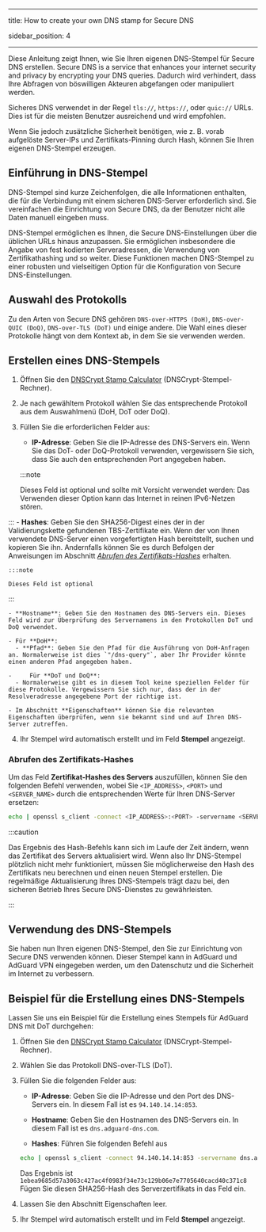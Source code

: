 - - -
title: How to create your own DNS stamp for Secure DNS

sidebar_position: 4
- - -

Diese Anleitung zeigt Ihnen, wie Sie Ihren eigenen DNS-Stempel für Secure DNS erstellen. Secure DNS is a service that enhances your internet security and privacy by encrypting your DNS queries. Dadurch wird verhindert, dass Ihre Abfragen von böswilligen Akteuren abgefangen oder manipuliert werden.

Sicheres DNS verwendet in der Regel `tls://`, `https://`, oder `quic://` URLs. Dies ist für die meisten Benutzer ausreichend und wird empfohlen.

Wenn Sie jedoch zusätzliche Sicherheit benötigen, wie z. B. vorab aufgelöste Server-IPs und Zertifikats-Pinning durch Hash, können Sie Ihren eigenen DNS-Stempel erzeugen.

## Einführung in DNS-Stempel

DNS-Stempel sind kurze Zeichenfolgen, die alle Informationen enthalten, die für die Verbindung mit einem sicheren DNS-Server erforderlich sind. Sie vereinfachen die Einrichtung von Secure DNS, da der Benutzer nicht alle Daten manuell eingeben muss.

DNS-Stempel ermöglichen es Ihnen, die Secure DNS-Einstellungen über die üblichen URLs hinaus anzupassen. Sie ermöglichen insbesondere die Angabe von fest kodierten Serveradressen, die Verwendung von Zertifikathashing und so weiter. Diese Funktionen machen DNS-Stempel zu einer robusten und vielseitigen Option für die Konfiguration von Secure DNS-Einstellungen.

## Auswahl des Protokolls

Zu den Arten von Secure DNS gehören `DNS-over-HTTPS (DoH)`, `DNS-over-QUIC (DoQ)`, `DNS-over-TLS (DoT)` und einige andere. Die Wahl eines dieser Protokolle hängt von dem Kontext ab, in dem Sie sie verwenden werden.

## Erstellen eines DNS-Stempels

1. Öffnen Sie den [DNSCrypt Stamp Calculator](https://dnscrypt.info/stamps/) (DNSCrypt-Stempel-Rechner).

2. Je nach gewähltem Protokoll wählen Sie das entsprechende Protokoll aus dem Auswahlmenü (DoH, DoT oder DoQ).

3. Füllen Sie die erforderlichen Felder aus:
    - **IP-Adresse**: Geben Sie die IP-Adresse des DNS-Servers ein. Wenn Sie das DoT- oder DoQ-Protokoll verwenden, vergewissern Sie sich, dass Sie auch den entsprechenden Port angegeben haben.

    :::note

    Dieses Feld ist optional und sollte mit Vorsicht verwendet werden: Das Verwenden dieser Option kann das Internet in reinen IPv6-Netzen stören.


:::
    - **Hashes**: Geben Sie den SHA256-Digest eines der in der Validierungskette gefundenen TBS-Zertifikate ein. Wenn der von Ihnen verwendete DNS-Server einen vorgefertigten Hash bereitstellt, suchen und kopieren Sie ihn. Andernfalls können Sie es durch Befolgen der Anweisungen im Abschnitt [*Abrufen des Zertifikats-Hashes*](#obtaining-the-certificate-hash) erhalten.

    :::note

    Dieses Feld ist optional


:::

    - **Hostname**: Geben Sie den Hostnamen des DNS-Servers ein. Dieses Feld wird zur Überprüfung des Servernamens in den Protokollen DoT und DoQ verwendet.

    - Für **DoH**:
      - **Pfad**: Geben Sie den Pfad für die Ausführung von DoH-Anfragen an. Normalerweise ist dies `"/dns-query"`, aber Ihr Provider könnte einen anderen Pfad angegeben haben.

    -     Für **DoT und DoQ**:
      - Normalerweise gibt es in diesem Tool keine speziellen Felder für diese Protokolle. Vergewissern Sie sich nur, dass der in der Resolveradresse angegebene Port der richtige ist.

    - Im Abschnitt **Eigenschaften** können Sie die relevanten Eigenschaften überprüfen, wenn sie bekannt sind und auf Ihren DNS-Server zutreffen.

4. Ihr Stempel wird automatisch erstellt und im Feld **Stempel** angezeigt.

### Abrufen des Zertifikats-Hashes

Um das Feld **Zertifikat-Hashes des Servers** auszufüllen, können Sie den folgenden Befehl verwenden, wobei Sie `<IP_ADDRESS>`, `<PORT>` und `<SERVER_NAME>` durch die entsprechenden Werte für Ihren DNS-Server ersetzen:

```bash
echo | openssl s_client -connect <IP_ADDRESS>:<PORT> -servername <SERVER_NAME> 2>/dev/null | openssl x509 -outform der | openssl asn1parse -inform der -strparse 4 -noout -out - | openssl dgst -sha256
```

:::caution

Das Ergebnis des Hash-Befehls kann sich im Laufe der Zeit ändern, wenn das Zertifikat des Servers aktualisiert wird. Wenn also Ihr DNS-Stempel plötzlich nicht mehr funktioniert, müssen Sie möglicherweise den Hash des Zertifikats neu berechnen und einen neuen Stempel erstellen. Die regelmäßige Aktualisierung Ihres DNS-Stempels trägt dazu bei, den sicheren Betrieb Ihres Secure DNS-Dienstes zu gewährleisten.

:::

## Verwendung des DNS-Stempels

Sie haben nun Ihren eigenen DNS-Stempel, den Sie zur Einrichtung von Secure DNS verwenden können. Dieser Stempel kann in AdGuard und AdGuard VPN eingegeben werden, um den Datenschutz und die Sicherheit im Internet zu verbessern.

## Beispiel für die Erstellung eines DNS-Stempels

Lassen Sie uns ein Beispiel für die Erstellung eines Stempels für AdGuard DNS mit DoT durchgehen:

1. Öffnen Sie den [DNSCrypt Stamp Calculator](https://dnscrypt.info/stamps/) (DNSCrypt-Stempel-Rechner).

2. Wählen Sie das Protokoll DNS-over-TLS (DoT).

3. Füllen Sie die folgenden Felder aus:

    - **IP-Adresse**: Geben Sie die IP-Adresse und den Port des DNS-Servers ein. In diesem Fall ist es `94.140.14.14:853`.

    - **Hostname**: Geben Sie den Hostnamen des DNS-Servers ein. In diesem Fall ist es `dns.adguard-dns.com`.

    - **Hashes**: Führen Sie folgenden Befehl aus

    ```bash
    echo | openssl s_client -connect 94.140.14.14:853 -servername dns.adguard-dns.com 2>/dev/null | openssl x509 -outform der | openssl asn1parse -inform der -strparse 4 -noout -out - | openssl dgst -sha256
    ```

    Das Ergebnis ist `1ebea9685d57a3063c427ac4f0983f34e73c129b06e7e7705640cacd40c371c8` Fügen Sie diesen SHA256-Hash des Serverzertifikats in das Feld ein.

4. Lassen Sie den Abschnitt Eigenschaften leer.

5. Ihr Stempel wird automatisch erstellt und im Feld **Stempel** angezeigt.
